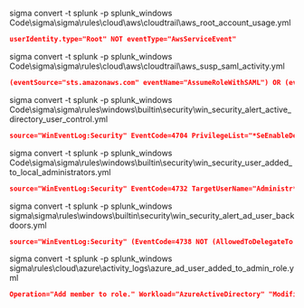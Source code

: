 sigma convert -t splunk -p splunk_windows Code\sigma\sigma\rules\cloud\aws\cloudtrail\aws_root_account_usage.yml

```json
userIdentity.type="Root" NOT eventType="AwsServiceEvent"
```

sigma convert -t splunk -p splunk_windows 
Code\sigma\sigma\rules\cloud\aws\cloudtrail\aws_susp_saml_activity.yml                                                       

```json
(eventSource="sts.amazonaws.com" eventName="AssumeRoleWithSAML") OR (eventSource="iam.amazonaws.com" eventName="UpdateSAMLProvider")
```

sigma convert -t splunk -p splunk_windows Code\sigma\sigma\rules\windows\builtin\security\win_security_alert_active_directory_user_control.yml

```json
source="WinEventLog:Security" EventCode=4704 PrivilegeList="*SeEnableDelegationPrivilege*"
```

sigma convert -t splunk -p splunk_windows Code\sigma\sigma\rules\windows\builtin\security\win_security_user_added_to_local_administrators.yml 

```json
source="WinEventLog:Security" EventCode=4732 TargetUserName="Administr*" OR TargetSid="S-1-5-32-544" NOT SubjectUserName="*$"
```

sigma convert -t splunk -p splunk_windows 
sigma\sigma\rules\windows\builtin\security\win_security_alert_ad_user_backdoors.yml            

```json
source="WinEventLog:Security" (EventCode=4738 NOT (AllowedToDelegateTo IN ("", "-") OR AllowedToDelegateTo!=*)) OR (EventCode=5136 AttributeLDAPDisplayName="msDS-AllowedToDelegateTo") OR (EventCode=5136 ObjectClass="user" AttributeLDAPDisplayName="servicePrincipalName") OR (EventCode=5136 AttributeLDAPDisplayName="msDS-AllowedToActOnBehalfOfOtherIdentity")
```


sigma convert -t splunk -p splunk_windows 
sigma\rules\cloud\azure\activity_logs\azure_ad_user_added_to_admin_role.yml

```json
Operation="Add member to role." Workload="AzureActiveDirectory" "ModifiedProperties{}.NewValue" IN ("*Admins", "*Administrator")
```




